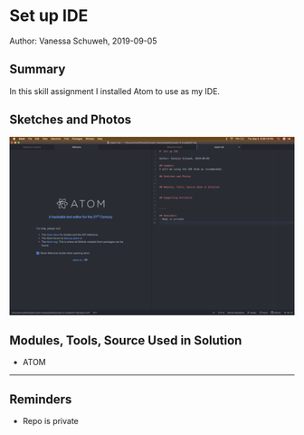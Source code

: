 #  Set up IDE

Author: Vanessa Schuweh, 2019-09-05

## Summary

In this skill assignment I installed Atom to use as my IDE.

## Sketches and Photos

![Image](./images/ide.png)

## Modules, Tools, Source Used in Solution

* ATOM

-----

## Reminders
- Repo is private
